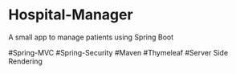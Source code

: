 # Hospital-Manager
A small app to manage patients using Spring Boot

#Spring-MVC
#Spring-Security
#Maven
#Thymeleaf #Server Side Rendering


